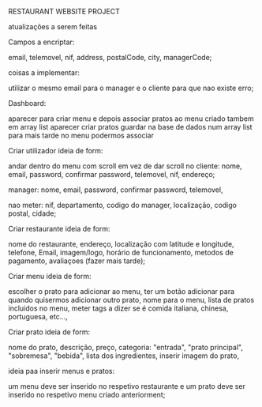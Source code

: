 RESTAURANT WEBSITE PROJECT 

atualizações a serem feitas

Campos a encriptar:

email,
telemovel,
nif,
address,
postalCode,
city,
managerCode;

coisas a implementar:

utilizar o mesmo email para o manager e o cliente para que nao existe erro;


Dashboard:

aparecer para criar menu e depois associar pratos ao menu criado tambem em array list
aparecer criar pratos guardar na base de dados num array list para mais tarde no menu podermos associar 

Criar utilizador ideia de form:

andar dentro do menu com scroll em vez de dar scroll no 
cliente:
nome,
email,
password,
confirmar password,
telemovel,
nif,
endereço;

manager:
nome,
email,
password,
confirmar password,
telemovel,

nao meter:
nif,
departamento,
codigo do manager,
localização,
codigo postal,
cidade;



Criar restaurante ideia de form:

nome do restaurante,
endereço,
localização com latitude e longitude,
telefone,
Email,
imagem/logo,
horário de funcionamento,
metodos de pagamento,
avaliaçoes (fazer mais tarde);

Criar menu ideia de form:

escolher o prato para adicionar ao menu,
ter um botão adicionar para quando quisermos adicionar outro prato,
nome para o menu,
lista de pratos incluidos no menu,
meter tags a dizer se é comida italiana, chinesa, portuguesa, etc...,


Criar prato ideia de form:

nome do prato,
descrição,
preço,
categoria: "entrada", "prato principal", "sobremesa", "bebida",
lista dos ingredientes,
inserir imagem do prato,


ideia paa inserir menus e pratos:

um menu deve ser inserido no respetivo restaurante
e um prato deve ser inserido no respetivo menu criado anteriorment;